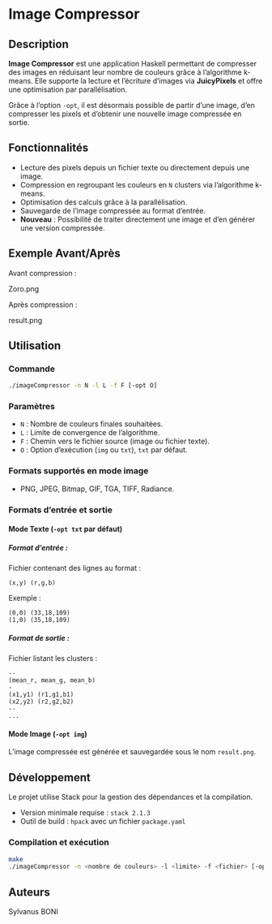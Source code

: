 # Image Compressor

## Description

**Image Compressor** est une application Haskell permettant de compresser des images en réduisant leur nombre de couleurs grâce à l’algorithme k-means. Elle supporte la lecture et l’écriture d’images via **JuicyPixels** et offre une optimisation par parallélisation.

Grâce à l’option `-opt`, il est désormais possible de partir d’une image, d’en compresser les pixels et d’obtenir une nouvelle image compressée en sortie.

## Fonctionnalités

- Lecture des pixels depuis un fichier texte ou directement depuis une image.
- Compression en regroupant les couleurs en `N` clusters via l’algorithme k-means.
- Optimisation des calculs grâce à la parallélisation.
- Sauvegarde de l’image compressée au format d’entrée.
- **Nouveau** : Possibilité de traiter directement une image et d’en générer une version compressée.

## Exemple Avant/Après

Avant compression :

Zoro.png

Après compression :

result.png

## Utilisation

### Commande

```bash
./imageCompressor -n N -l L -f F [-opt O]
```

### Paramètres

- `N` : Nombre de couleurs finales souhaitées.
- `L` : Limite de convergence de l’algorithme.
- `F` : Chemin vers le fichier source (image ou fichier texte).
- `O` : Option d’exécution (`img` ou `txt`), `txt` par défaut.

### Formats supportés en mode image

- PNG, JPEG, Bitmap, GIF, TGA, TIFF, Radiance.

### Formats d’entrée et sortie

#### Mode Texte (`-opt txt` par défaut)

##### Format d’entrée :

Fichier contenant des lignes au format :

```
(x,y) (r,g,b)
```

Exemple :

```
(0,0) (33,18,109)
(1,0) (35,18,109)
```

##### Format de sortie :

Fichier listant les clusters :

```
--
(mean_r, mean_g, mean_b)
-
(x1,y1) (r1,g1,b1)
(x2,y2) (r2,g2,b2)
--
...
```

#### Mode Image (`-opt img`)

L’image compressée est générée et sauvegardée sous le nom `result.png`.

## Développement

Le projet utilise Stack pour la gestion des dépendances et la compilation.

- Version minimale requise : `stack 2.1.3`
- Outil de build : `hpack` avec un fichier `package.yaml`

### Compilation et exécution

```bash
make
./imageCompressor -n <nombre de couleurs> -l <limite> -f <fichier> [-opt img]
```

## Auteurs

Sylvanus BONI

